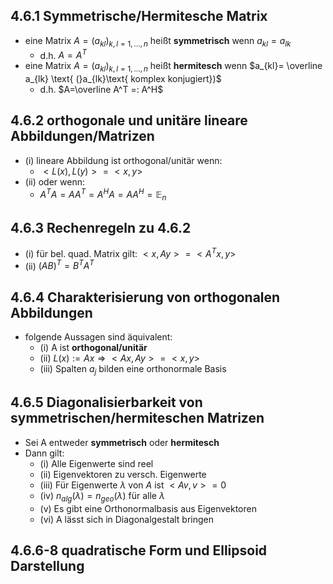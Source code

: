 ## 4.6.1 Symmetrische/Hermitesche Matrix
- eine Matrix $A = (a_{kl})_{k,l=1,\dots,n}$ heißt **symmetrisch** wenn $a_{kl}=a_{lk}$
	- d.h. $A=A^T$
-  eine Matrix $A = (a_{kl})_{k,l=1,\dots,n}$ heißt **hermitesch** wenn $a_{kl}= \overline a_{lk} \text{ (}a_{lk}\text{  komplex konjugiert})$ 
	- d.h. $A=\overline A^T =: A^H$
## 4.6.2 orthogonale und unitäre lineare Abbildungen/Matrizen
- (i) lineare Abbildung ist orthogonal/unitär wenn:
	- $<L(x),L(y)> = <x,y>$
- (ii) oder wenn:
	- $A^TA = AA^T = A^HA = AA^H=\mathbb{E}_{n}$
## 4.6.3 Rechenregeln zu 4.6.2
- (i) für bel. quad. Matrix gilt: $<x,Ay> = <A^Tx,y>$ 
- (ii) $(AB)^T = B^T A^T$
## 4.6.4 Charakterisierung von orthogonalen Abbildungen
- folgende Aussagen sind äquivalent:
	- (i) A ist **orthogonal/unitär**
	- (ii) $L(x) := Ax \Rightarrow <Ax,Ay> = <x,y>$
	- (iii) Spalten $a_{j}$ bilden eine orthonormale Basis
## 4.6.5 Diagonalisierbarkeit von symmetrischen/hermiteschen Matrizen
- Sei A entweder **symmetrisch** oder **hermitesch**
- Dann gilt:
	- (i) Alle Eigenwerte sind reel
	- (ii) Eigenvektoren zu versch. Eigenwerte
	- (iii) Für Eigenwerte $\lambda \text{ von } A$ ist $<Av,v> = 0$
	- (iv) $n_{alg}(\lambda)=n_{geo}(\lambda)$ für alle $\lambda$
	- (v) Es gibt eine Orthonormalbasis aus Eigenvektoren
	- (vi) A lässt sich in Diagonalgestalt bringen
## 4.6.6-8 quadratische Form und Ellipsoid Darstellung

